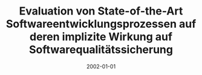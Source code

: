 ---
abstract: ''
authors:
- Stefan Heil
date: '2002-01-01'
featured: false
publication_types:
- '7'
publishDate: '2002-01-01'
title: Evaluation von State-of-the-Art Softwareentwicklungsprozessen auf deren implizite
  Wirkung auf Softwarequalitätssicherung
url_pdf: ''
---